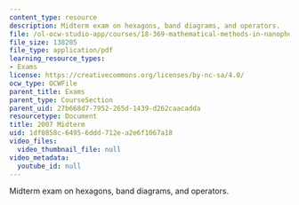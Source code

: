 ```yaml
---
content_type: resource
description: Midterm exam on hexagons, band diagrams, and operators.
file: /ol-ocw-studio-app/courses/18-369-mathematical-methods-in-nanophotonics-spring-2008/1df0858c64956ddd712ea2e6f1067a18_midterm_07.pdf
file_size: 138205
file_type: application/pdf
learning_resource_types:
- Exams
license: https://creativecommons.org/licenses/by-nc-sa/4.0/
ocw_type: OCWFile
parent_title: Exams
parent_type: CourseSection
parent_uid: 27b668d7-7952-265d-1439-d262caacadda
resourcetype: Document
title: 2007 Midterm
uid: 1df0858c-6495-6ddd-712e-a2e6f1067a18
video_files:
  video_thumbnail_file: null
video_metadata:
  youtube_id: null
---
```

Midterm exam on hexagons, band diagrams, and operators.